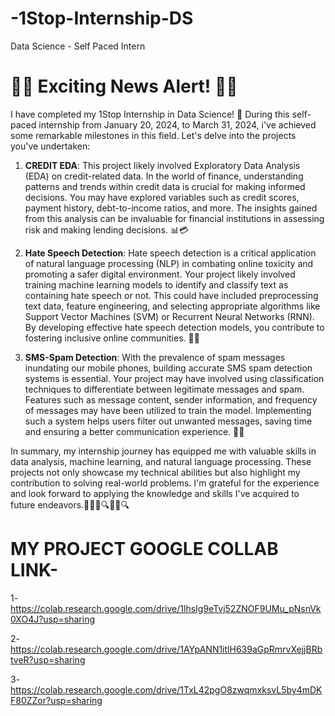 # -1Stop-Internship-DS
Data Science - Self  Paced Intern

# 🌟🚀 Exciting News Alert! 🚀🌟

I have completed my 1Stop Internship in Data Science! 🎉 During this self-paced internship from January 20, 2024, to March 31, 2024, i've achieved some remarkable milestones in this field. Let's delve into the projects you've undertaken:

1. **CREDIT EDA**:
   This project likely involved Exploratory Data Analysis (EDA) on credit-related data. In the world of finance, understanding patterns and trends within credit data is crucial for making informed decisions. You may have explored variables such as credit scores, payment history, debt-to-income ratios, and more. The insights gained from this analysis can be invaluable for financial institutions in assessing risk and making lending decisions. 📊💳

2. **Hate Speech Detection**:
   Hate speech detection is a critical application of natural language processing (NLP) in combating online toxicity and promoting a safer digital environment. Your project likely involved training machine learning models to identify and classify text as containing hate speech or not. This could have included preprocessing text data, feature engineering, and selecting appropriate algorithms like Support Vector Machines (SVM) or Recurrent Neural Networks (RNN). By developing effective hate speech detection models, you contribute to fostering inclusive online communities. 🚫🤬

3. **SMS-Spam Detection**:
   With the prevalence of spam messages inundating our mobile phones, building accurate SMS spam detection systems is essential. Your project may have involved using classification techniques to differentiate between legitimate messages and spam. Features such as message content, sender information, and frequency of messages may have been utilized to train the model. Implementing such a system helps users filter out unwanted messages, saving time and ensuring a better communication experience. 📱🛑

In summary, my internship journey has equipped me with valuable skills in data analysis, machine learning, and natural language processing. These projects not only showcase my technical abilities but also highlight my contribution to solving real-world problems. I'm grateful for the experience and look forward to applying the knowledge and skills I've acquired to future endeavors.💪👨‍💻🔍👨‍💻🔍

# MY PROJECT GOOGLE COLLAB LINK-
1- https://colab.research.google.com/drive/1lhsIg9eTvj52ZNOF9UMu_pNsnVk0XO4J?usp=sharing

2- https://colab.research.google.com/drive/1AYpANN1itlH639aGpRmrvXejjBRbtveR?usp=sharing

3- https://colab.research.google.com/drive/1TxL42pgO8zwqmxksvL5by4mDKF80ZZor?usp=sharing
